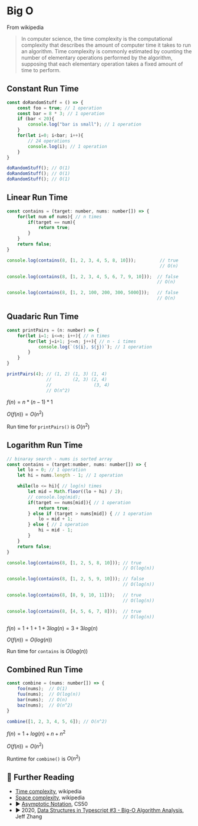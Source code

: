 # Big O

From wikipedia

> In computer science, the time complexity is the computational complexity that describes the amount of computer time it takes to run an algorithm. Time complexity is commonly estimated by counting the number of elementary operations performed by the algorithm, supposing that each elementary operation takes a fixed amount of time to perform.

## Constant Run Time

```js
const doRandomStuff = () => {
    const foo = true; // 1 operation
    const bar = 8 * 3; // 1 operation 
    if (bar < 20){
        console.log("bar is small"); // 1 operation
    }
    for(let i=0; i<bar; i++){
        // 24 operations
        console.log(i); // 1 operation
    }
}

doRandomStuff(); // O(1)
doRandomStuff(); // O(1)
doRandomStuff(); // O(1)
```

## Linear Run Time

```js
const contains = (target: number, nums: number[]) => {
    for(let num of nums){ // n times
        if(target == num){
            return true;
        }
    }
    return false;
}

console.log(contains(8, [1, 2, 3, 4, 5, 8, 10]));         // true
                                                          // O(n)

console.log(contains(8, [1, 2, 3, 4, 5, 6, 7, 9, 10]));  // false
                                                         // O(n)

console.log(contains(8, [1, 2, 100, 200, 300, 5000]));   // false
                                                         // O(n)
```

## Quadaric Run Time

```js
const printPairs = (n: number) => {
    for(let i=1; i<=n; i++){ // n times 
        for(let j=i+1; j<=n; j++){ // n - i times
            console.log(`(${i}, ${j})`); // 1 operation
        }
    }
}

printPairs(4); // (1, 2) (1, 3) (1, 4)
               //        (2, 3) (2, 4)
               //                (3, 4)
               // O(n^2)
```

$f(n) = n * (n-1) * 1$

$O(f(n)) = O(n^2)$

Run time for `printPairs()` is $O(n^2)$

## Logarithm Run Time


```js
// binaray search - nums is sorted array
const contains = (target:number, nums: number[]) => {
    let lo = 0; // 1 operation 
    let hi = nums.length - 1; // 1 operation 

    while(lo <= hi){ // log(n) times
        let mid = Math.floor((lo + hi) / 2);
        // console.log(mid);
        if(target == nums[mid]){ // 1 operation 
            return true;
        } else if (target > nums[mid]) { // 1 operation 
            lo = mid + 1;
        } else { // 1 operation
            hi = mid - 1;
        }
    }
    return false;
}

console.log(contains(8, [1, 2, 5, 8, 10])); // true
                                            // O(log(n))

console.log(contains(8, [1, 2, 5, 9, 10])); // false
                                            // O(log(n))

console.log(contains(8, [8, 9, 10, 11]));   // true
                                            // O(log(n))

console.log(contains(8, [4, 5, 6, 7, 8]));  // true
                                            // O(log(n))
```

$f(n) = 1 + 1 + 1 + 3log(n)= 3 + 3log(n)$

$O(f(n)) = O(log(n))$

Run time for `contains` is $O(log(n))$

## Combined Run Time

```js
const combine = (nums: number[]) => {
    foo(nums);  // O(1)
    fuu(nums);  // O(log(n))
    bar(nums);  // O(n)
    baz(nums);  // O(n^2)
}

combine([1, 2, 3, 4, 5, 6]); // O(n^2)
```

$f(n) = 1 + log(n) + n + n^2$

$O(f(n)) = O(n^2)$

Runtime for `combine()` is $O(n^2)$

## 🔗 Further Reading

* [Time complexity](https://en.wikipedia.org/wiki/Time_complexity), wikipedia
* [Space complexity](https://en.wikipedia.org/wiki/Space_complexity), wikipedia
* ▶️ [Asymptotic Notation](https://www.youtube.com/watch?v=iOq5kSKqeR4&ab_channel=CS50), CS50
* ▶️ 2020, [Data Structures in Typescript #3 - Big-O Algorithm Analysis](https://www.youtube.com/watch?v=F2wwpDgoSoc&ab_channel=JeffZhang), Jeff Zhang
